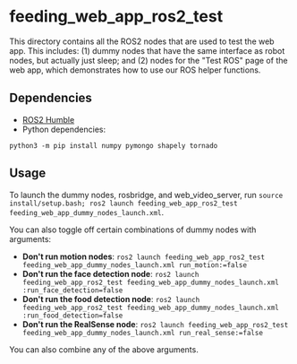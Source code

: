 # feeding_web_app_ros2_test

This directory contains all the ROS2 nodes that are used to test the web app. This includes: (1) dummy nodes that have the same interface as robot nodes, but actually just sleep; and (2) nodes for the "Test ROS" page of the web app, which demonstrates how to use our ROS helper functions.

## Dependencies
- [ROS2 Humble](https://docs.ros.org/en/humble/Installation.html)
- Python dependencies:
```
python3 -m pip install numpy pymongo shapely tornado
```

## Usage

To launch the dummy nodes, rosbridge, and web_video_server, run `source install/setup.bash; ros2 launch feeding_web_app_ros2_test feeding_web_app_dummy_nodes_launch.xml`.

You can also toggle off certain combinations of dummy nodes with arguments:
- **Don't run motion nodes**: `ros2 launch feeding_web_app_ros2_test feeding_web_app_dummy_nodes_launch.xml run_motion:=false`
- **Don't run the face detection node**: `ros2 launch feeding_web_app_ros2_test feeding_web_app_dummy_nodes_launch.xml :run_face_detection=false`
- **Don't run the food detection node**: `ros2 launch feeding_web_app_ros2_test feeding_web_app_dummy_nodes_launch.xml :run_food_detection=false`
- **Don't run the RealSense node**: `ros2 launch feeding_web_app_ros2_test feeding_web_app_dummy_nodes_launch.xml run_real_sense:=false`

You can also combine any of the above arguments.
